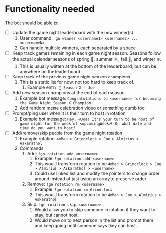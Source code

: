 # Functionality needed

The bot should be able to:

- [ ] Update the game night leaderboard with the new winner(s)
  1. User command: `!gn winner <username1> <username2> ... <usernameN>`
  2. Can handle multiple winners, each separated by a space
- [ ] Keep track games remaining in each game night season. Seasons follow the actual calendar seasons of spring 🌸, summer ☀️, fall 🍂, and winter ❄️.
  1.  This is usually written at the bottom of the leaderboard, but can be anywhere on the leaderboard
- [ ] Keep track of the previous game night season champions
  1. This is a static list for now, not too hard to keep track of.
     1. Example entry: `👑 Season X - Joe`
- [ ] Add new season champions at the end of each season
  1. Example bot message: `Congratulations to <username> for becoming the Game Night Season X Champion!`
  2. Add random meme celebration video or something dumb too
- [ ] Prompt/ping user when it is their turn to host in rotation
  1. Example bot message: `Hey, @Joe! It's your turn to be host of game night for the week of <upcomingWeek>! On what date and time do you want to host?`
- [ ] Add/remove/skip people from the game night rotation
  1. Example rotation: `4mMan > Grindclock > Joe > Almirius > Askarathol`
  2. Commands
     1. Add: `!gn rotation add <username>`
        1. Example: `!gn rotation add <username>`
        2. This would transform rotation to be `4mMan > Grindclock > Joe > Almirius > Askarathol > <username>`
        3. Could use linked list and modify the pointers to change order around instead of just using an array to preserve order
     2. Remove: `!gn rotation rm <username>`
        1. Example: `!gn rotation rm Grindclock`
        2. This would transform rotation to be `4mMan > Joe > Almirius > Askarathol`
     3. Skip: `!gn rotation skip <username>`
        1. Would allow you to skip someone in rotation if they want to stay, but cannot host.
        2. Would move on to next person in the list and prompt them and keep going until someone says they can host.
